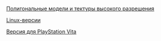 [Полигональные модели и тектуры высокого разрешения](http://hrp.duke4.net)

[Linux-версии](http://wiki.eduke32.com/wiki/APT_repository)

[Версия для PlayStation Vita](http://wololo.net/talk/viewtopic.php?t=49442)
